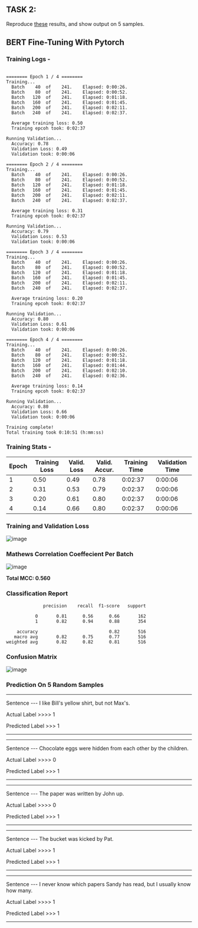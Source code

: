 ## TASK 2: 
Reproduce [these](https://mccormickml.com/2019/07/22/BERT-fine-tuning/) results, and show output on 5 samples.

## BERT Fine-Tuning With Pytorch

### Training Logs -
```

======== Epoch 1 / 4 ========
Training...
  Batch    40  of    241.    Elapsed: 0:00:26.
  Batch    80  of    241.    Elapsed: 0:00:52.
  Batch   120  of    241.    Elapsed: 0:01:18.
  Batch   160  of    241.    Elapsed: 0:01:45.
  Batch   200  of    241.    Elapsed: 0:02:11.
  Batch   240  of    241.    Elapsed: 0:02:37.

  Average training loss: 0.50
  Training epcoh took: 0:02:37

Running Validation...
  Accuracy: 0.78
  Validation Loss: 0.49
  Validation took: 0:00:06

======== Epoch 2 / 4 ========
Training...
  Batch    40  of    241.    Elapsed: 0:00:26.
  Batch    80  of    241.    Elapsed: 0:00:52.
  Batch   120  of    241.    Elapsed: 0:01:18.
  Batch   160  of    241.    Elapsed: 0:01:45.
  Batch   200  of    241.    Elapsed: 0:02:11.
  Batch   240  of    241.    Elapsed: 0:02:37.

  Average training loss: 0.31
  Training epcoh took: 0:02:37

Running Validation...
  Accuracy: 0.79
  Validation Loss: 0.53
  Validation took: 0:00:06

======== Epoch 3 / 4 ========
Training...
  Batch    40  of    241.    Elapsed: 0:00:26.
  Batch    80  of    241.    Elapsed: 0:00:52.
  Batch   120  of    241.    Elapsed: 0:01:18.
  Batch   160  of    241.    Elapsed: 0:01:45.
  Batch   200  of    241.    Elapsed: 0:02:11.
  Batch   240  of    241.    Elapsed: 0:02:37.

  Average training loss: 0.20
  Training epcoh took: 0:02:37

Running Validation...
  Accuracy: 0.80
  Validation Loss: 0.61
  Validation took: 0:00:06

======== Epoch 4 / 4 ========
Training...
  Batch    40  of    241.    Elapsed: 0:00:26.
  Batch    80  of    241.    Elapsed: 0:00:52.
  Batch   120  of    241.    Elapsed: 0:01:18.
  Batch   160  of    241.    Elapsed: 0:01:44.
  Batch   200  of    241.    Elapsed: 0:02:10.
  Batch   240  of    241.    Elapsed: 0:02:36.

  Average training loss: 0.14
  Training epcoh took: 0:02:37

Running Validation...
  Accuracy: 0.80
  Validation Loss: 0.66
  Validation took: 0:00:06

Training complete!
Total training took 0:10:51 (h:mm:ss)
```
### Training Stats - 

|Epoch|Training Loss|	Valid. Loss|	Valid. Accur.|	Training Time|	Validation Time|
|-----|-------------|------------|-------------|-----------------|-----------------|		
|1	|0.50|	0.49|	0.78|	0:02:37|	0:00:06|
|2|	0.31|	0.53|	0.79|	0:02:37|	0:00:06|
|3|	0.20|	0.61|	0.80|	0:02:37|	0:00:06|
|4|	0.14	|0.66	|0.80	|0:02:37	|0:00:06|

### Training and Validation Loss

![image](https://user-images.githubusercontent.com/46154140/129196165-87b587a8-fef4-4adc-acac-f17eb4b2862a.png)


### Mathews Correlation Coeffecient Per Batch

![image](https://user-images.githubusercontent.com/46154140/129196367-05655307-b77d-4bf7-a92f-fc30128020a0.png)

**Total MCC: 0.560**

### Classification Report
```
              precision    recall  f1-score   support

           0       0.81      0.56      0.66       162
           1       0.82      0.94      0.88       354

    accuracy                           0.82       516
   macro avg       0.82      0.75      0.77       516
weighted avg       0.82      0.82      0.81       516

```

### Confusion Matrix

![image](https://user-images.githubusercontent.com/46154140/129196869-78b9f940-8209-4ff6-885c-2bd51118d613.png)


### Prediction On 5 Random Samples

******************************************************************************************
Sentence ---  I like Bill's yellow shirt, but not Max's.

Actual Label >>>>    1

Predicted Label >>>    1


******************************************************************************************
******************************************************************************************
Sentence ---  Chocolate eggs were hidden from each other by the children.

Actual Label >>>>    0

Predicted Label >>>    1


******************************************************************************************
******************************************************************************************
Sentence ---  The paper was written by John up.

Actual Label >>>>    0

Predicted Label >>>    1


******************************************************************************************
******************************************************************************************
Sentence ---  The bucket was kicked by Pat.

Actual Label >>>>    1

Predicted Label >>>    1


******************************************************************************************
******************************************************************************************
Sentence ---  I never know which papers Sandy has read, but I usually know how many.

Actual Label >>>>    1

Predicted Label >>>    1


******************************************************************************************








